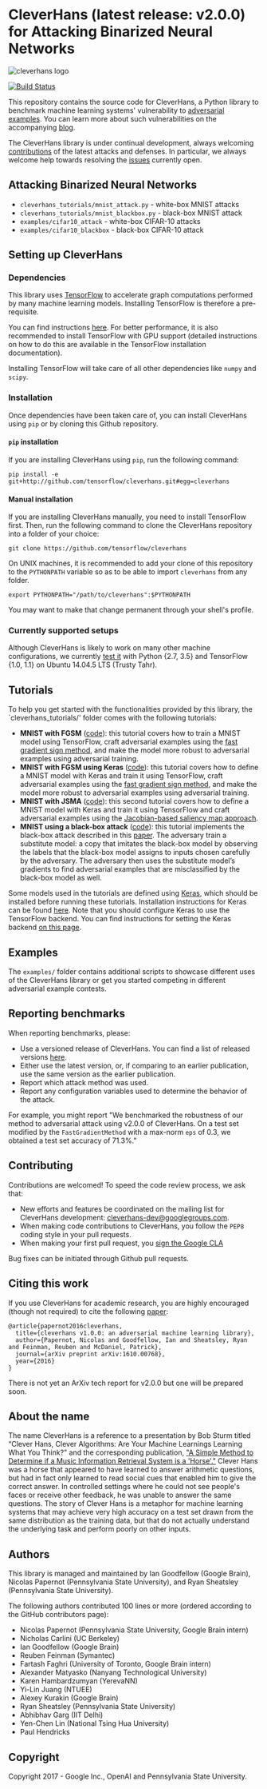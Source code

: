 # CleverHans (latest release: v2.0.0) for Attacking Binarized Neural Networks

<img src="https://github.com/tensorflow/cleverhans/blob/master/assets/logo.png?raw=true" alt="cleverhans logo">

[![Build Status](https://travis-ci.org/tensorflow/cleverhans.svg?branch=master)](https://travis-ci.org/tensorflow/cleverhans)

This repository contains the source code for CleverHans, a Python library to
benchmark machine learning systems' vulnerability to
[adversarial examples](http://karpathy.github.io/2015/03/30/breaking-convnets/).
You can learn more about such vulnerabilities on the accompanying [blog](http://cleverhans.io).

The CleverHans library is under continual development, always welcoming
[contributions](https://github.com/tensorflow/cleverhans#contributing)
of the latest attacks and defenses.
In particular, we always welcome help towards resolving the [issues](https://github.com/tensorflow/cleverhans/issues)
currently open.

## Attacking Binarized Neural Networks
+ `cleverhans_tutorials/mnist_attack.py` - white-box MNIST attacks
+ `cleverhans_tutorials/mnist_blackbox.py` - black-box MNIST attack
+ `examples/cifar10_attack` - white-box CIFAR-10 attacks
+ `examples/cifar10_blackbox` - black-box CIFAR-10 attack

## Setting up CleverHans

### Dependencies

This library uses [TensorFlow](https://www.tensorflow.org/) to accelerate graph
computations performed by many machine learning models.
Installing TensorFlow is therefore a pre-requisite.

You can find instructions
[here](https://www.tensorflow.org/install/).
For better performance, it is also recommended to install TensorFlow
with GPU support (detailed instructions on how to do this are available
in the TensorFlow installation documentation).

Installing TensorFlow will
take care of all other dependencies like `numpy` and `scipy`.

### Installation

Once dependencies have been taken care of, you can install CleverHans using
`pip` or by cloning this Github repository.

#### `pip` installation

If you are installing CleverHans using `pip`, run the following command:

```
pip install -e git+http://github.com/tensorflow/cleverhans.git#egg=cleverhans
```

#### Manual installation

If you are installing CleverHans manually, you need to install TensorFlow
first. Then, run the following command to clone the CleverHans repository
into a folder of your choice:

```
git clone https://github.com/tensorflow/cleverhans
```

On UNIX machines, it is recommended to add your clone of this repository to the
`PYTHONPATH` variable so as to be able to import `cleverhans` from any folder.

```
export PYTHONPATH="/path/to/cleverhans":$PYTHONPATH
```

You may want to make that change permanent through your shell's profile.

### Currently supported setups

Although CleverHans is likely to work on many other machine configurations, we
currently [test it](https://travis-ci.org/tensorflow/cleverhans) with Python
{2.7, 3.5} and TensorFlow {1.0, 1.1} on Ubuntu 14.04.5 LTS (Trusty Tahr).

## Tutorials

To help you get started with the functionalities provided by this library, the
`cleverhans_tutorials/' folder comes with the following tutorials:
* **MNIST with FGSM** ([code](cleverhans_tutorials/mnist_tutorial_tf.py)): this
tutorial covers how to train a MNIST model using TensorFlow,
craft adversarial examples using the [fast gradient sign method](https://arxiv.org/abs/1412.6572),
and make the model more robust to adversarial examples using adversarial training.
* **MNIST with FGSM using Keras** ([code](cleverhans_tutorials/mnist_tutorial_keras_tf.py)): this
tutorial covers how to define a MNIST model with Keras and train it using TensorFlow,
craft adversarial examples using the [fast gradient sign method](https://arxiv.org/abs/1412.6572),
and make the model more robust to adversarial
examples using adversarial training.
* **MNIST with JSMA** ([code](cleverhans_tutorials/mnist_tutorial_jsma.py)): this second
tutorial covers how to define a MNIST model with Keras and train it using TensorFlow and
craft adversarial examples using the [Jacobian-based saliency map approach](https://arxiv.org/abs/1511.07528).
* **MNIST using a black-box attack** ([code](cleverhans_tutorials/mnist_blackbox.py)):
this tutorial implements the black-box
attack described in this [paper](https://arxiv.org/abs/1602.02697).
The adversary train a substitute model: a copy that imitates the black-box
model by observing the labels that the black-box model assigns to inputs chosen
carefully by the adversary. The adversary then uses the substitute
model’s gradients to find adversarial examples that are misclassified by the
black-box model as well.

Some models used in the tutorials are defined using [Keras](https://keras.io),
which should be installed before running these tutorials.
Installation instructions for Keras can be found
[here](https://keras.io/#installation).
Note that you should configure Keras to use the TensorFlow backend. You
can find instructions for
setting the Keras backend [on this page](https://keras.io/backend/).

## Examples

The `examples/` folder contains additional scripts to showcase different uses
of the CleverHans library or get you started competing in different adversarial
example contests.

## Reporting benchmarks

When reporting benchmarks, please:
* Use a versioned release of CleverHans. You can find a list of released versions [here](https://github.com/tensorflow/cleverhans/releases).
* Either use the latest version, or, if comparing to an earlier publication, use the same version as the earlier publication.
* Report which attack method was used.
* Report any configuration variables used to determine the behavior of the attack.

For example, you might report "We benchmarked the robustness of our method to
adversarial attack using v2.0.0 of CleverHans. On a test set modified by the
`FastGradientMethod` with a max-norm `eps` of 0.3, we obtained a test set accuracy of 71.3%."

## Contributing

Contributions are welcomed! To speed the code review process, we ask that:
* New efforts and features be coordinated
on the mailing list for CleverHans development: [cleverhans-dev@googlegroups.com](https://groups.google.com/forum/#!forum/cleverhans-dev).
* When making code contributions to CleverHans, you follow the
`PEP8` coding style in your pull requests.
* When making your first pull request, you [sign the Google CLA](https://cla.developers.google.com/clas)

Bug fixes can be initiated through Github pull requests.

## Citing this work

If you use CleverHans for academic research, you are highly encouraged
(though not required) to cite the following [paper](https://arxiv.org/abs/1610.00768):

```
@article{papernot2016cleverhans,
  title={cleverhans v1.0.0: an adversarial machine learning library},
  author={Papernot, Nicolas and Goodfellow, Ian and Sheatsley, Ryan and Feinman, Reuben and McDaniel, Patrick},
  journal={arXiv preprint arXiv:1610.00768},
  year={2016}
}
```
There is not yet an ArXiv tech report for v2.0.0 but one will be prepared soon.

## About the name

The name CleverHans is a reference to a presentation by Bob Sturm titled
“Clever Hans, Clever Algorithms: Are Your Machine Learnings Learning What You
Think?" and the corresponding publication, ["A Simple Method to Determine if a
Music Information Retrieval System is a
'Horse'."](http://ieeexplore.ieee.org/document/6847693/) Clever Hans was a
horse that appeared to have learned to answer arithmetic questions, but had in
fact only learned to read social cues that enabled him to give the correct
answer. In controlled settings where he could not see people's faces or receive
other feedback, he was unable to answer the same questions. The story of Clever
Hans is a metaphor for machine learning systems that may achieve very high
accuracy on a test set drawn from the same distribution as the training data,
but that do not actually understand the underlying task and perform poorly on
other inputs.

## Authors

This library is managed and maintained by Ian Goodfellow (Google Brain),
Nicolas Papernot (Pennsylvania State University), and
Ryan Sheatsley (Pennsylvania State University).

The following authors contributed 100 lines or more (ordered according to the GitHub contributors page):
* Nicolas Papernot (Pennsylvania State University, Google Brain intern)
* Nicholas Carlini (UC Berkeley)
* Ian Goodfellow (Google Brain)
* Reuben Feinman (Symantec)
* Fartash Faghri (University of Toronto, Google Brain intern)
* Alexander Matyasko (Nanyang Technological University)
* Karen Hambardzumyan (YerevaNN)
* Yi-Lin Juang (NTUEE)
* Alexey Kurakin (Google Brain)
* Ryan Sheatsley (Pennsylvania State University)
* Abhibhav Garg (IIT Delhi)
* Yen-Chen Lin (National Tsing Hua University)
* Paul Hendricks

## Copyright

Copyright 2017 - Google Inc., OpenAI and Pennsylvania State University.

